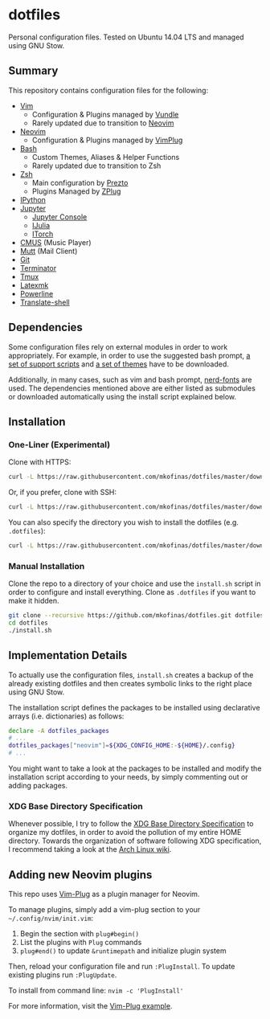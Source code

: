 # dotfiles
Personal configuration files. Tested on Ubuntu 14.04 LTS and managed using GNU Stow.

## Summary
This repository contains configuration files for the following:
- [Vim][15]
  - Configuration & Plugins managed by [Vundle][4]
  - Rarely updated due to transition to [Neovim][1]
- [Neovim][1]
  - Configuration & Plugins managed by [VimPlug][3]
- [Bash][17]
  - Custom Themes, Aliases & Helper Functions
  - Rarely updated due to transition to Zsh
- [Zsh][18]
  - Main configuration by [Prezto][5]
  - Plugins Managed by [ZPlug][6]
- [IPython][19]
- [Jupyter][20]
  - [Jupyter Console][21]
  - [IJulia][23]
  - [ITorch][22]
- [CMUS][7] (Music Player)
- [Mutt][24] (Mail Client)
- [Git][25]
- [Terminator][26]
- [Tmux][27]
- [Latexmk][28]
- [Powerline][29]
- [Translate-shell][30]

## Dependencies
Some configuration files rely on external modules in order to work
appropriately. For example, in order to use the suggested bash prompt,
[a set of support scripts][9] and [a set of themes][10] have to be downloaded.

Additionally, in many cases, such as vim and bash prompt, [nerd-fonts][11] are
used. The dependencies mentioned above are either listed as submodules or
downloaded automatically using the install script explained below.

## Installation

### One-Liner (Experimental)

Clone with HTTPS:

```sh
curl -L https://raw.githubusercontent.com/mkofinas/dotfiles/master/download_install.sh | bash
```

Or, if you prefer, clone with SSH:

```sh
curl -L https://raw.githubusercontent.com/mkofinas/dotfiles/master/download_install.sh | bash /dev/stdin -s
```

You can also specify the directory you wish to install the dotfiles (e.g. `.dotfiles`):

```sh
curl -L https://raw.githubusercontent.com/mkofinas/dotfiles/master/download_install.sh | bash /dev/stdin -s .dotfiles
```

### Manual Installation
Clone the repo to a directory of your choice and use the `install.sh` script in
order to configure and install everything.
 Clone as `.dotfiles` if you want to make it hidden.

```sh
git clone --recursive https://github.com/mkofinas/dotfiles.git dotfiles
cd dotfiles
./install.sh
```

## Implementation Details

To actually use the configuration files, `install.sh` creates a backup of the
already existing dotfiles and then creates symbolic links to the right place
using GNU Stow.

The installation script defines the packages to be installed using declarative
arrays (i.e. dictionaries) as follows:

```sh
declare -A dotfiles_packages
# ...
dotfiles_packages["neovim"]=${XDG_CONFIG_HOME:-${HOME}/.config}
# ...
```

You might want to take a look at the packages to be installed and modify the
installation script according to your needs, by simply commenting out or adding
packages.

### XDG Base Directory Specification
Whenever possible, I try to follow the [XDG Base Directory Specification][12]
to organize my dotfiles, in order to avoid the pollution of my entire HOME
directory. Towards the organization of software following XDG specification, I
recommend taking a look at the [Arch Linux wiki][13].

## Adding new Neovim plugins
This repo uses [Vim-Plug][3] as a plugin manager for Neovim.

To manage plugins, simply add a vim-plug section to your `~/.config/nvim/init.vim`:

1. Begin the section with `plug#begin()`
1. List the plugins with `Plug` commands
1. `plug#end()` to update `&runtimepath` and initialize plugin system

Then, reload your configuration file and run `:PlugInstall`. To update existing
plugins run `:PlugUpdate`.

To install from command line: `nvim -c 'PlugInstall'`

For more information, visit the [Vim-Plug example][14].

[1]: https://neovim.io/
[2]: https://github.com/neovim/neovim
[3]: https://github.com/junegunn/vim-plug
[4]: https://github.com/VundleVim/Vundle.vim
[5]: https://github.com/sorin-ionescu/prezto
[6]: https://github.com/zplug/zplug
[7]: https://cmus.github.io/
[8]: https://github.com/cmus/cmus
[9]: https://github.com/mkofinas/prompt-support
[10]: https://github.com/mkofinas/bash-themes
[11]: https://github.com/ryanoasis/nerd-fonts
[12]: https://specifications.freedesktop.org/basedir-spec/latest/
[13]: https://wiki.archlinux.org/index.php/XDG_Base_Directory_support
[14]: https://github.com/junegunn/vim-plug#example
[15]: http://www.vim.org/
[16]: https://github.com/vim/vim
[17]: https://www.gnu.org/software/bash/
[18]: http://www.zsh.org/
[19]: https://ipython.org/
[20]: http://jupyter.org/
[21]: https://github.com/jupyter/jupyter_console
[22]: https://github.com/facebook/iTorch
[23]: https://github.com/JuliaLang/IJulia.jl
[24]: http://www.mutt.org/
[25]: https://git-scm.com/
[26]: http://gnometerminator.blogspot.gr/p/introduction.html
[27]: http://tmux.github.io/
[28]: http://users.phys.psu.edu/~collins/software/latexmk-jcc/
[29]: https://powerline.readthedocs.io/en/latest/
[30]: https://www.soimort.org/translate-shell/
